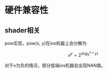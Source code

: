 # 硬件兼容性

## shader相关

pow实现，pow\(x, y\)在ios机器上会分解为

$$
x^y = 2^(log_2^x * y)
$$

对于x为负的情况，部分低端ios机器会出现NAN值。

